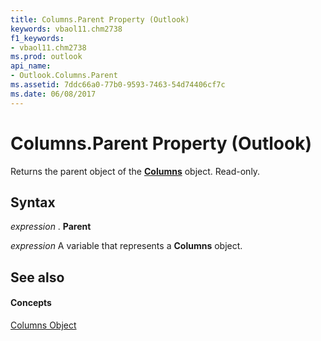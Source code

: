 ```yaml
---
title: Columns.Parent Property (Outlook)
keywords: vbaol11.chm2738
f1_keywords:
- vbaol11.chm2738
ms.prod: outlook
api_name:
- Outlook.Columns.Parent
ms.assetid: 7ddc66a0-77b0-9593-7463-54d74406cf7c
ms.date: 06/08/2017
---
```



# Columns.Parent Property (Outlook)

Returns the parent object of the  **[Columns](Outlook.Columns.md)** object. Read-only.


## Syntax

 _expression_ . **Parent**

 _expression_ A variable that represents a **Columns** object.


## See also


#### Concepts


[Columns Object](Outlook.Columns.md)

